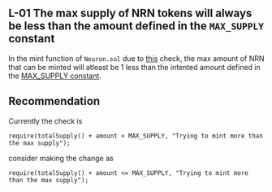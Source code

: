 ## L-01 The max supply of NRN tokens will always be less than the amount defined in the `MAX_SUPPLY` constant 

In the mint function of `Neuron.sol` due to [this](https://github.com/code-423n4/2024-02-ai-arena/blob/main/src/Neuron.sol#L156) check, the max amount of NRN that can be minted will atleast be 1 less than the intented amount defined in the [MAX_SUPPLY constant](https://github.com/code-423n4/2024-02-ai-arena/blob/main/src/Neuron.sol#L43).

## Recommendation

Currently the check is
```solidity
require(totalSupply() + amount < MAX_SUPPLY, "Trying to mint more than the max supply");
```

consider making the change as
```solidity
require(totalSupply() + amount <= MAX_SUPPLY, "Trying to mint more than the max supply");
```

